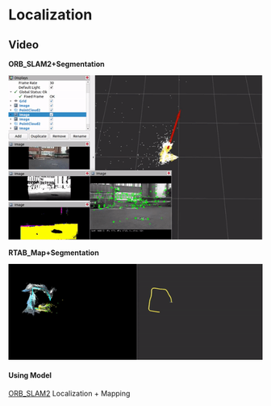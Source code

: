 # Localization

## Video

**ORB_SLAM2+Segmentation**
<p align="left">
  <img
    src="/Image/ORB_SLAM.gif" width = 600
  >
</p>

**RTAB_Map+Segmentation**
<p align="left">
  <img
    src="/Image/rtab_map_result.gif" width = 600
  >
</p>

#### Using Model
[ORB_SLAM2](https://github.com/appliedAI-Initiative/orb_slam_2_ros) Localization + Mapping


